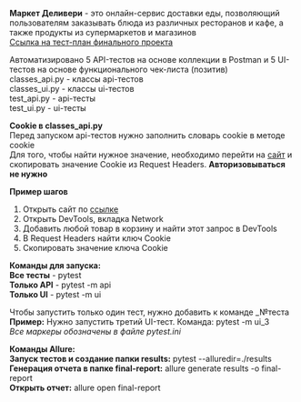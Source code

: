 **Маркет Деливери** - это онлайн-сервис доставки еды, позволяющий пользователям заказывать блюда из различных ресторанов и кафе, а также продукты из супермаркетов и магазинов  
[Ссылка на тест-план финального проекта](https://kskschi.yonote.ru/share/98a1217b-a69d-4d4a-b6df-b49cdaaf5947)  
  
Автоматизировано 5 API-тестов на основе коллекции в Postman и 5 UI-тестов на основе функционального чек-листа (позитив)  
classes_api.py - классы api-тестов  
classes_ui.py - классы ui-тестов  
test_api.py - api-тесты  
test_ui.py - ui-тесты  
  
**Cookie в classes_api.py**  
Перед запуском api-тестов нужно заполнить словарь cookie в методе cookie  
Для того, чтобы найти нужное значение, необходимо перейти на [сайт](https://market-delivery.yandex.ru/retail/paterocka/catalog/1033?placeSlug=pyatyorochka_pvtm6) и скопировать значение Cookie из Request Headers. **Авторизовываться не нужно**  
  
**Пример шагов**
1. Открыть сайт по [ссылке](https://market-delivery.yandex.ru/retail/paterocka/catalog/1033?placeSlug=pyatyorochka_pvtm6)
2. Открыть DevTools, вкладка Network
3. Добавить любой товар в корзину и найти этот запрос в DevTools
4. В Request Headers найти ключ Cookie
5. Скопировать значение ключа Cookie
  

**Команды для запуска:**  
**Все тесты** - pytest  
**Только API** - pytest -m api  
**Только UI** - pytest -m ui  
  
Чтобы запустить только один тест, нужно добавить к команде _№теста  
**Пример:** Нужно запустить третий UI-тест. Команда: pytest -m ui_3  
*Все маркеры обозначены в файле pytest.ini*
  
**Команды Allure:**  
**Запуск тестов и создание папки results:** pytest --alluredir=./results  
**Генерация отчета в папке final-report:** allure generate results -o final-report  
**Открыть отчет:** allure open final-report  
